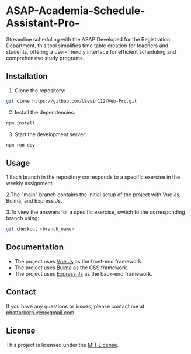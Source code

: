 # ASAP-Academia-Schedule-Assistant-Pro-
Streamline scheduling with the ASAP Developed for the Registration Department, this tool simplifies time table creation for teachers and students, offering a user-friendly interface for efficient scheduling and comprehensive study programs.

## Installation

1. Clone the repository:
```bash
git clone https://github.com/Usesir112/Web-Pro.git
```

2. Install the dependencies:
```bash
npm install
```

3. Start the development server:
```bash
npm run dev
```

## Usage

1.Each branch in the repository corresponds to a specific exercise in the weekly assignment.

2.The "main" branch contains the initial setup of the project with Vue Js, Bulma, and Express Js.

3.To view the answers for a specific exercise, switch to the corresponding branch using:
```bash
git checkout <branch_name>
```


## Documentation

- The project uses [Vue Js](https://vuejs.org/) as the front-end framework.
- The project uses [Bulma](https://bulma.io/) as the CSS framework.
- The project uses [Express Js](https://expressjs.com/) as the back-end framework.

## Contact
If you have any questions or issues, please contact me at phattarkorn.yen@gmail.com

## License
This project is licensed under the [MIT License](https://github.com/Usesir112/Web-Pro/blob/main/LICENSE).
